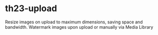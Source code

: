 # th23-upload
Resize images on upload to maximum dimensions, saving space and bandwidth. Watermark images upon upload or manually via Media Library
